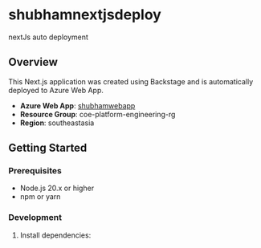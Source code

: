 # shubhamnextjsdeploy

nextJs  auto deployment

## Overview

This Next.js application was created using Backstage and is automatically deployed to Azure Web App.

- **Azure Web App**: [shubhamwebapp](https://shubhamwebapp.azurewebsites.net)
- **Resource Group**: coe-platform-engineering-rg
- **Region**: southeastasia

## Getting Started

### Prerequisites

- Node.js 20.x or higher
- npm or yarn

### Development

1. Install dependencies:
